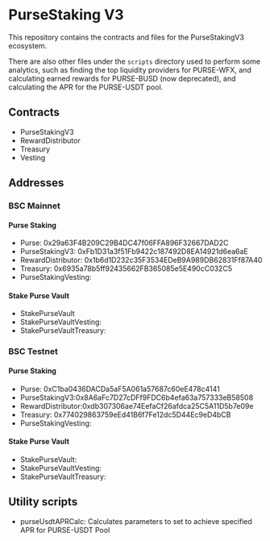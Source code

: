# PurseStaking V3

This repository contains the contracts and files for the PurseStakingV3 ecosystem.

There are also other files under the `scripts` directory used to perform some analytics, such as finding the top liquidity providers for PURSE-WFX, and calculating earned rewards for PURSE-BUSD (now deprecated), and calculating the APR for the PURSE-USDT pool.

## Contracts
- PurseStakingV3
- RewardDistributor
- Treasury
- Vesting

## Addresses
### BSC Mainnet
#### Purse Staking
- Purse: 0x29a63F4B209C29B4DC47f06FFA896F32667DAD2C
- PurseStakingV3: 0xFb1D31a3f51Fb9422c187492D8EA14921d6ea6aE
- RewardDistributor: 0x1b6d1D232c35F3534EDeB9A989DB62831Ff87A40
- Treasury: 0x6935a78b5ff92435662FB365085e5E490cC032C5
- PurseStakingVesting:

#### Stake Purse Vault
- StakePurseVault
- StakePurseVaultVesting:
- StakePurseVaultTreasury:

### BSC Testnet
#### Purse Staking
- Purse: 0xC1ba0436DACDa5aF5A061a57687c60eE478c4141
- PurseStakingV3:0x8A6aFc7D27cDFf9FDC6b4efa63a757333eB58508
- RewardDistributor:0xdb307306ae74EefaCf26afdca25C5A11D5b7e09e
- Treasury: 0x774029863759eEd41B6f7Fe12dc5D44Ec9eD4bCB
- PurseStakingVesting:

#### Stake Purse Vault
- StakePurseVault:
- StakePurseVaultVesting:
- StakePurseVaultTreasury:


## Utility scripts
- purseUsdtAPRCalc: Calculates parameters to set to achieve specified APR for PURSE-USDT Pool